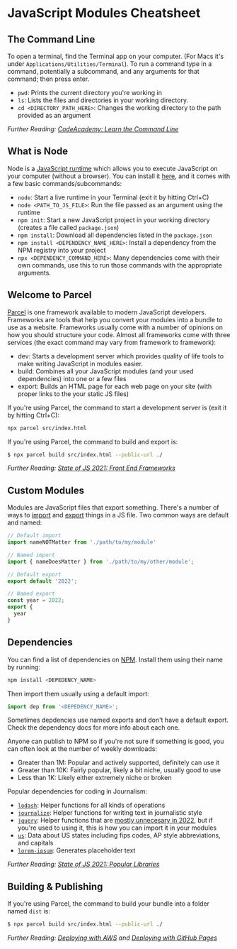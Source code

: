# JavaScript Modules Cheatsheet

## The Command Line
To open a terminal, find the Terminal app on your computer. (For Macs it's under `Applications/Utilities/Terminal`). To run a command type in a command, potentially a subcommand, and any arguments for that command; then press enter.
- `pwd`: Prints the current directory you're working in
- `ls`: Lists the files and directories in your working directory.
- `cd <DIRECTORY_PATH_HERE>`: Changes the working directory to the path provided as an argument

*Further Reading: [CodeAcademy: Learn the Command Line](https://www.codecademy.com/learn/learn-the-command-line)*

## What is Node
Node is a [JavaScript runtime](https://www.codecademy.com/article/introduction-to-javascript-runtime-environments) which allows you to execute JavaScript on your computer (without a browser). You can install it [here](https://nodejs.org/en/download/), and it comes with a few basic commands/subcommands:
- `node`: Start a live runtime in your Terminal (exit it by hitting Ctrl+C)
- `node <PATH_TO_JS_FILE>`: Run the file passed as an argument using the runtime
- `npm init`: Start a new JavaScript project in your working directory (creates a file called `package.json`)
- `npm install`: Download all dependencies listed in the `package.json`
- `npm install <DEPENDENCY_NAME_HERE>`: Install a dependency from the NPM registry into your project
- `npx <DEPENDENCY_COMMAND_HERE>`: Many dependencies come with their own commands, use this to run those commands with the appropriate arguments.

## Welcome to Parcel
[Parcel](https://parceljs.org/) is one framework available to modern JavaScript developers. Frameworks are tools that help you convert your modules into a bundle to use as a website. Frameworks usually come with a number of opinions on how you should structure your code. Almost all frameworks come with three services (the exact command may vary from framework to framework):
- dev: Starts a development server which provides quality of life tools to make writing JavaScript in modules easier.
- build: Combines all your JavaScript modules (and your used dependencies) into one or a few files
- export: Builds an HTML page for each web page on your site (with proper links to the your static JS files)

If you're using Parcel, the command to start a development server is (exit it by hitting Ctrl+C):
```bash
npx parcel src/index.html
```

If you're using Parcel, the command to build and export is:
```bash
$ npx parcel build src/index.html --public-url ./
```

*Further Reading: [State of JS 2021: Front End Frameworks](https://2021.stateofjs.com/en-US/libraries/front-end-frameworks)*

## Custom Modules
Modules are JavaScript files that export something. There's a number of ways to [import](https://developer.mozilla.org/en-US/docs/Web/JavaScript/Reference/Statements/import) and [export](https://developer.mozilla.org/en-US/docs/web/javascript/reference/statements/export) things in a JS file. Two common ways are default and named:

```javascript
// Default import
import nameNOTMatter from './path/to/my/module'

// Named import
import { nameDoesMatter } from './path/to/my/other/module';

// Default export
export default '2022';

// Named export
const year = 2022;
export {
  year
}
```

## Dependencies
You can find a list of dependencies on [NPM](https://www.npmjs.com/). Install them using their name by running:
```bash
npm install <DEPEDENCY_NAME>
```

Then import them usually using a default import:
```javascript
import dep from '<DEPEDENCY_NAME>';
```

Sometimes depdencies use named exports and don't have a default export. Check the dependency docs for more info about each one.

Anyone can publish to NPM so if you're not sure if something is good, you can often look at the number of weekly downloads:
- Greater than 1M: Popular and actively supported, definitely can use it
- Greater than 10K: Fairly popular, likely a bit niche, usually good to use
- Less than 1K: Likely either extremely niche or broken

Popular dependencies for coding in Journalism:
  - [`lodash`](https://www.npmjs.com/package/lodash): Helper functions for all kinds of operations
  - [`journalize`](https://www.npmjs.com/package/journalize): Helper functions for writing text in journalistic style
  - [`jquery`](https://www.npmjs.com/package/jquery): Helper functions that are [mostly unnecesary in 2022](https://youmightnotneedjquery.com/), but if you're used to using it, this is how you can import it in your modules
  - [`us`](https://www.npmjs.com/package/us): Data about US states including fips codes, AP style abbreviations, and capitals
  - [`lorem-ipsum`](https://www.npmjs.com/package/lorem-ipsum): Generates placeholder text

*Further Reading: [State of JS 2021: Popular Libraries](https://2021.stateofjs.com/en-US/other-tools)*


## Building & Publishing
If you're using Parcel, the command to build your bundle into a folder named `dist` is:

```bash
$ npx parcel build src/index.html --public-url ./
```

*Further Reading: [Deploying with AWS](https://docs.aws.amazon.com/AmazonS3/latest/userguide/HostingWebsiteOnS3Setup.html) and [Deploying with GitHub Pages](https://pages.github.com/)*
